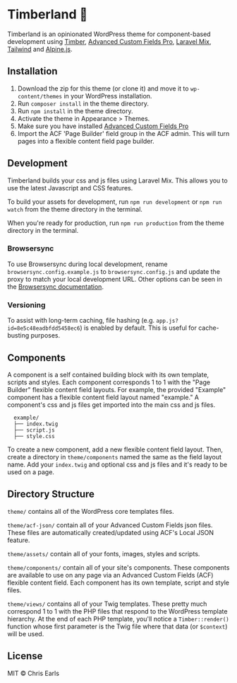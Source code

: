 # Timberland :evergreen_tree:

Timberland is an opinionated WordPress theme for component-based development using [Timber](https://www.upstatement.com/timber/), [Advanced Custom Fields Pro](https://www.advancedcustomfields.com/), [Laravel Mix](https://github.com/JeffreyWay/laravel-mix), [Tailwind](https://tailwindcss.com/) and [Alpine.js](https://github.com/alpinejs/alpine).

## Installation

1. Download the zip for this theme (or clone it) and move it to `wp-content/themes` in your WordPress installation.
2. Run `composer install` in the theme directory.
3. Run `npm install` in the theme directory.
4. Activate the theme in Appearance > Themes.
5. Make sure you have installed [Advanced Custom Fields Pro](https://www.advancedcustomfields.com/)
6. Import the ACF 'Page Builder' field group in the ACF admin. This will turn pages into a flexible content field page builder.

## Development

Timberland builds your css and js files using Laravel Mix. This allows you to use the latest Javascript and CSS features.

To build your assets for development, run `npm run development` or `npm run watch` from the theme directory in the terminal.

When you're ready for production, run `npm run production` from the theme directory in the terminal.

### Browsersync

To use Browsersync during local development, rename `browsersync.config.example.js` to `browsersync.config.js` and update the proxy to match your local development URL. Other options can be seen in the [Browsersync documentation](https://browsersync.io/docs/options/).

### Versioning

To assist with long-term caching, file hashing (e.g. `app.js?id=8e5c48eadbfdd5458ec6`) is enabled by default. This is useful for cache-busting purposes.

## Components

A component is a self contained building block with its own template, scripts and styles. Each component corresponds 1 to 1 with the "Page Builder" flexible content field layouts. For example, the provided "Example" component has a flexible content field layout named "example." A component's css and js files get imported into the main css and js files.

```
  example/
  ├── index.twig
  ├── script.js
  ├── style.css
```

To create a new component, add a new flexible content field layout. Then, create a directory in `theme/components` named the same as the field layout name. Add your `index.twig` and optional css and js files and it's ready to be used on a page.

## Directory Structure

`theme/` contains all of the WordPress core templates files.

`theme/acf-json/` contain all of your Advanced Custom Fields json files. These files are automatically created/updated using ACF's Local JSON feature.

`theme/assets/` contain all of your fonts, images, styles and scripts.

`theme/components/` contain all of your site's components. These components are available to use on any page via an Advanced Custom Fields (ACF) flexible content field. Each component has its own template, script and style files.

`theme/views/` contains all of your Twig templates. These pretty much correspond 1 to 1 with the PHP files that respond to the WordPress template hierarchy. At the end of each PHP template, you'll notice a `Timber::render()` function whose first parameter is the Twig file where that data (or `$context`) will be used.

## License
MIT © Chris Earls